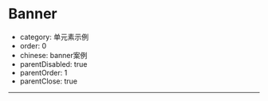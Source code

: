 # Banner

- category: 单元素示例
- order: 0
- chinese: banner案例
- parentDisabled: true
- parentOrder: 1
- parentClose: true

---
